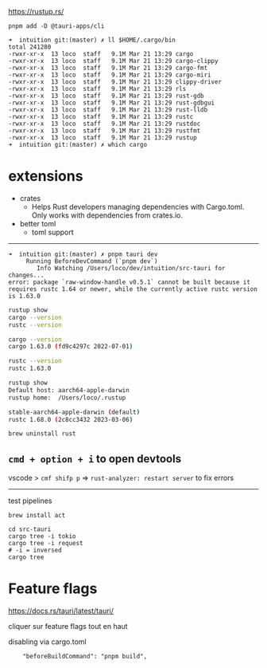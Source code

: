 https://rustup.rs/

```
pnpm add -D @tauri-apps/cli
```

```
➜  intuition git:(master) ✗ ll $HOME/.cargo/bin
total 241280
-rwxr-xr-x  13 loco  staff   9.1M Mar 21 13:29 cargo
-rwxr-xr-x  13 loco  staff   9.1M Mar 21 13:29 cargo-clippy
-rwxr-xr-x  13 loco  staff   9.1M Mar 21 13:29 cargo-fmt
-rwxr-xr-x  13 loco  staff   9.1M Mar 21 13:29 cargo-miri
-rwxr-xr-x  13 loco  staff   9.1M Mar 21 13:29 clippy-driver
-rwxr-xr-x  13 loco  staff   9.1M Mar 21 13:29 rls
-rwxr-xr-x  13 loco  staff   9.1M Mar 21 13:29 rust-gdb
-rwxr-xr-x  13 loco  staff   9.1M Mar 21 13:29 rust-gdbgui
-rwxr-xr-x  13 loco  staff   9.1M Mar 21 13:29 rust-lldb
-rwxr-xr-x  13 loco  staff   9.1M Mar 21 13:29 rustc
-rwxr-xr-x  13 loco  staff   9.1M Mar 21 13:29 rustdoc
-rwxr-xr-x  13 loco  staff   9.1M Mar 21 13:29 rustfmt
-rwxr-xr-x  13 loco  staff   9.1M Mar 21 13:29 rustup
➜  intuition git:(master) ✗ which cargo
```

# extensions

-   crates
    -   Helps Rust developers managing dependencies with Cargo.toml. Only works with dependencies from crates.io.
-   better toml
    -   toml support

---

```
➜  intuition git:(master) ✗ pnpm tauri dev
     Running BeforeDevCommand (`pnpm dev`)
        Info Watching /Users/loco/dev/intuition/src-tauri for changes...
error: package `raw-window-handle v0.5.1` cannot be built because it requires rustc 1.64 or newer, while the currently active rustc version is 1.63.0
```

```sh
rustup show
cargo --version
rustc --version
```

```sh
cargo --version
cargo 1.63.0 (fd9c4297c 2022-07-01)

rustc --version
rustc 1.63.0

rustup show
Default host: aarch64-apple-darwin
rustup home:  /Users/loco/.rustup

stable-aarch64-apple-darwin (default)
rustc 1.68.0 (2c8cc3432 2023-03-06)
```

```sh
brew uninstall rust
```

## `cmd + option + i` to open devtools

vscode > `cmf shifp p` => `rust-analyzer: restart server` to fix errors

---

test pipelines

```
brew install act
```

```
cd src-tauri
cargo tree -i tokio
cargo tree -i request
# -i = inversed
cargo tree
```

# Feature flags

https://docs.rs/tauri/latest/tauri/

cliquer sur feature flags tout en haut

disabling via cargo.toml

        "beforeBuildCommand": "pnpm build",
